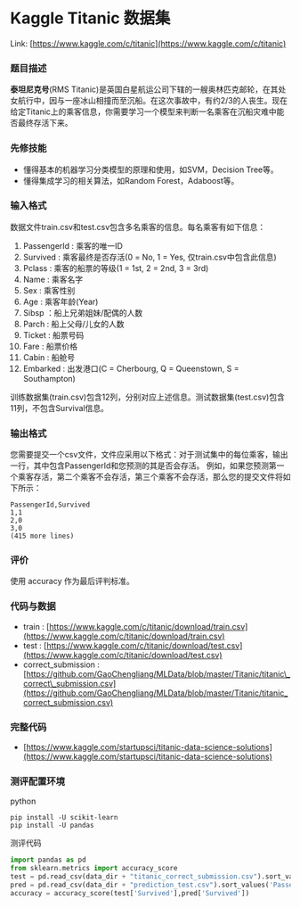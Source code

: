 # Kaggle Titanic 数据集

Link: [https://www.kaggle.com/c/titanic](https://www.kaggle.com/c/titanic)

### 题目描述

**泰坦尼克号**\(RMS Titanic\)是英国白星航运公司下辖的一艘奥林匹克邮轮，在其处女航行中，因与一座冰山相撞而至沉船。在这次事故中，有约2/3的人丧生。现在给定Titanic上的乘客信息，你需要学习一个模型来判断一名乘客在沉船灾难中能否最终存活下来。

### 先修技能

* 懂得基本的机器学习分类模型的原理和使用，如SVM，Decision Tree等。
* 懂得集成学习的相关算法，如Random Forest，Adaboost等。

### 输入格式

数据文件train.csv和test.csv包含多名乘客的信息。每名乘客有如下信息：

1. PassengerId : 乘客的唯一ID
2. Survived : 乘客最终是否存活\(0 = No, 1 = Yes, 仅train.csv中包含此信息\)
3. Pclass : 乘客的船票的等级\(1 = 1st, 2 = 2nd, 3 = 3rd\)
4. Name : 乘客名字
5. Sex : 乘客性别
6. Age : 乘客年龄\(Year\)
7. Sibsp ：船上兄弟姐妹/配偶的人数
8. Parch : 船上父母/儿女的人数
9. Ticket : 船票号码
10. Fare : 船票价格
11. Cabin : 船舱号
12. Embarked : 出发港口\(C = Cherbourg, Q = Queenstown, S = Southampton\)

训练数据集\(train.csv\)包含12列，分别对应上述信息。测试数据集\(test.csv\)包含11列，不包含Survival信息。

### 输出格式

您需要提交一个csv文件，文件应采用以下格式：对于测试集中的每位乘客，输出一行，其中包含PassengerId和您预测的其是否会存活。 例如，如果您预测第一个乘客存活，第二个乘客不会存活，第三个乘客不会存活，那么您的提交文件将如下所示：

```
PassengerId,Survived
1,1
2,0
3,0 
(415 more lines)
```

### 评价

使用 accuracy 作为最后评判标准。

### 代码与数据

* train : [https://www.kaggle.com/c/titanic/download/train.csv](https://www.kaggle.com/c/titanic/download/train.csv)
* test : [https://www.kaggle.com/c/titanic/download/test.csv](https://www.kaggle.com/c/titanic/download/test.csv)
* correct\_submission : [https://github.com/GaoChengliang/MLData/blob/master/Titanic/titanic\_correct\_submission.csv](https://github.com/GaoChengliang/MLData/blob/master/Titanic/titanic_correct_submission.csv)

### 完整代码

* [https://www.kaggle.com/startupsci/titanic-data-science-solutions](https://www.kaggle.com/startupsci/titanic-data-science-solutions)

### 测评配置环境

python

```
pip install -U scikit-learn
pip install -U pandas
```

测评代码

```py
import pandas as pd
from sklearn.metrics import accuracy_score
test = pd.read_csv(data_dir + "titanic_correct_submission.csv").sort_values('PassengerId')
pred = pd.read_csv(data_dir + "prediction_test.csv").sort_values('PassengerId')
accuracy = accuracy_score(test['Survived'],pred['Survived'])
```



